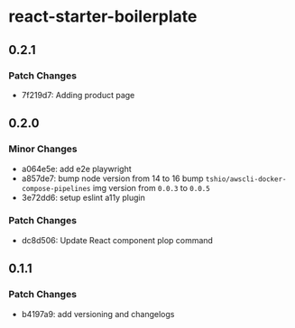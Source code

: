 # react-starter-boilerplate

## 0.2.1

### Patch Changes

- 7f219d7: Adding product page

## 0.2.0

### Minor Changes

- a064e5e: add e2e playwright
- a857de7: bump node version from 14 to 16 bump `tshio/awscli-docker-compose-pipelines` img version from `0.0.3` to
  `0.0.5`
- 3e72dd6: setup eslint a11y plugin

### Patch Changes

- dc8d506: Update React component plop command

## 0.1.1

### Patch Changes

- b4197a9: add versioning and changelogs
